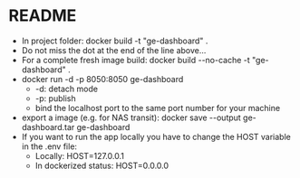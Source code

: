 # README

* In project folder: docker build -t "ge-dashboard" .
* Do not miss the dot at the end of the line above...
* For a complete fresh image build: docker build --no-cache -t "ge-dashboard" .
* docker run -d -p 8050:8050 ge-dashboard
    * -d: detach mode
    * -p: publish
    * bind the localhost port to the same port number for your machine
* export a image (e.g. for NAS transit): docker save --output ge-dashboard.tar ge-dashboard
* If you want to run the app locally you have to change the HOST variable in the .env file: 
    * Locally: HOST=127.0.0.1
    * In dockerized status: HOST=0.0.0.0